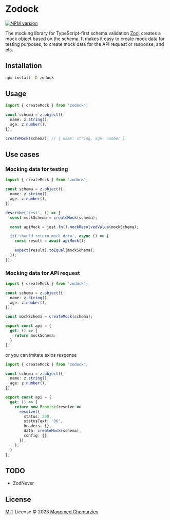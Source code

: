 # Zodock

[![NPM version](https://img.shields.io/npm/v/zodock?color=2f68b7&label=)](https://www.npmjs.com/package/zodock)

The mocking library for TypeScript-first schema validation [Zod](https://zod.dev/), creates a mock object based on the schema. It makes it easy to create mock data for testing purposes, to create mock data for the API request or response, and etc.

## Installation

```bash
npm install -D zodock
```

## Usage
  
```ts
import { createMock } from 'zodock';

const schema = z.object({
  name: z.string(),
  age: z.number(),
});

createMock(schema); // { name: string, age: number }
```

## Use cases

### Mocking data for testing

```ts
import { createMock } from 'zodock';

const schema = z.object({
  name: z.string(),
  age: z.number(),
});

describe('test', () => {
  const mockSchema = createMock(schema);

  const apiMock = jest.fn().mockResolvedValue(mockSchema);

  it('should return mock data', async () => {
    const result = await apiMock();

    expect(result).toEqual(mockSchema);
  });
});
```

### Mocking data for API request

```ts
import { createMock } from 'zodock';

const schema = z.object({
  name: z.string(),
  age: z.number(),
});

const mockSchema = createMock(schema);

export const api = {
  get: () => {
    return mockSchema;
  }
};
```

or you can imitate axios response

```ts
import { createMock } from 'zodock';

const schema = z.object({
  name: z.string(),
  age: z.number(),
});

export const api = {
  get: () => {
    return new Promise(resolve =>
      resolve({
        status: 200,
        statusText: 'OK',
        headers: {},
        data: createMock(schema),
        config: {},
      }),
    );
  }
};
```

## TODO

- ZodNever

## License

[MIT](./LICENSE) License © 2023 [Magomed Chemurziev](https://github.com/ItMaga)